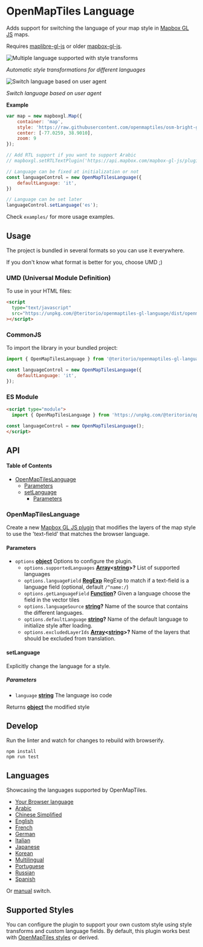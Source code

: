 # OpenMapTiles Language

Adds support for switching the language of your map style in [Mapbox GL JS](https://www.mapbox.com/mapbox-gl-js/) maps.

Requires [maplibre-gl-js](https://maplibre.org/projects/#js) or older [mapbox-gl-js](https://github.com/mapbox/mapbox-gl-js).

![Multiple language supported with style transforms](https://cloud.githubusercontent.com/assets/1288339/26266912/89b1b6ba-3cb5-11e7-9964-49f51290d627.gif)

_Automatic style transformations for different languages_

![Switch language based on user agent](https://cloud.githubusercontent.com/assets/1288339/26269878/742cdb02-3cc5-11e7-8479-c6ab3f0f8a82.gif)

_Switch language based on user agent_

**Example**

```javascript
var map = new mapboxgl.Map({
    container: 'map',
    style: 'https://raw.githubusercontent.com/openmaptiles/osm-bright-gl-style/gh-pages/style-local.json',
    center: [-77.0259, 38.9010],
    zoom: 9
});

// Add RTL support if you want to support Arabic
// mapboxgl.setRTLTextPlugin('https://api.mapbox.com/mapbox-gl-js/plugins/mapbox-gl-rtl-text/v0.10.1/mapbox-gl-rtl-text.js');

// Language can be fixed at initialization or not
const languageControl = new OpenMapTilesLanguage({
    defaultLanguage: 'it',
})

// Language can be set later
languageControl.setLanguage('es');
```

Check `examples/` for more usage examples.

## Usage

The project is bundled in several formats so you can use it everywhere.

If you don't know what format is better for you, choose UMD ;)

### UMD (Universal Module Definition)

To use in your HTML files:

```html
<script
  type="text/javascript"
  src="https://unpkg.com/@teritorio/openmaptiles-gl-language/dist/openmaptiles_gl_language.umd.production.min.js"
></script>
```

### CommonJS

To import the library in your bundled project:

```js
import { OpenMapTilesLanguage } from '@teritorio/openmaptiles-gl-language'

const languageControl = new OpenMapTilesLanguage({
    defaultLanguage: 'it',
});
```

### ES Module

```html
<script type="module">
  import { OpenMapTilesLanguage } from 'https://unpkg.com/@teritorio/openmaptiles-gl-language/dist/openmaptiles_gl_language.esm.js';

const languageControl = new OpenMapTilesLanguage();
</script>
```

## API

<!-- Generated by documentation.js. Update this documentation by updating the source code. -->

#### Table of Contents

-   [OpenMapTilesLanguage](#openmaptileslanguage)
    -   [Parameters](#parameters)
    -   [setLanguage](#setlanguage)
        -   [Parameters](#parameters-1)

### OpenMapTilesLanguage

Create a new [Mapbox GL JS plugin](https://www.mapbox.com/blog/build-mapbox-gl-js-plugins/) that
modifies the layers of the map style to use the 'text-field' that matches the browser language.

#### Parameters

-   `options` **[object](https://developer.mozilla.org/docs/Web/JavaScript/Reference/Global_Objects/Object)** Options to configure the plugin.
    -   `options.supportedLanguages` **[Array](https://developer.mozilla.org/docs/Web/JavaScript/Reference/Global_Objects/Array)&lt;[string](https://developer.mozilla.org/docs/Web/JavaScript/Reference/Global_Objects/String)>?** List of supported languages
    -   `options.languageField` **[RegExp](https://developer.mozilla.org/docs/Web/JavaScript/Reference/Global_Objects/RegExp)** RegExp to match if a text-field is a language field (optional, default `/^name:/`)
    -   `options.getLanguageField` **[Function](https://developer.mozilla.org/docs/Web/JavaScript/Reference/Statements/function)?** Given a language choose the field in the vector tiles
    -   `options.languageSource` **[string](https://developer.mozilla.org/docs/Web/JavaScript/Reference/Global_Objects/String)?** Name of the source that contains the different languages.
    -   `options.defaultLanguage` **[string](https://developer.mozilla.org/docs/Web/JavaScript/Reference/Global_Objects/String)?** Name of the default language to initialize style after loading.
    -   `options.excludedLayerIds` **[Array](https://developer.mozilla.org/docs/Web/JavaScript/Reference/Global_Objects/Array)&lt;[string](https://developer.mozilla.org/docs/Web/JavaScript/Reference/Global_Objects/String)>?** Name of the layers that should be excluded from translation.

#### setLanguage

Explicitly change the language for a style.

##### Parameters

-   `language` **[string](https://developer.mozilla.org/docs/Web/JavaScript/Reference/Global_Objects/String)** The language iso code

Returns **[object](https://developer.mozilla.org/docs/Web/JavaScript/Reference/Global_Objects/Object)** the modified style

## Develop

Run the linter and watch for changes to rebuild with browserify.

    npm install
    npm run test

## Languages

Showcasing the languages supported by OpenMapTiles.

-   [Your Browser language](https://teritorio.github.io/openmaptiles-gl-language/examples/browser.html)
-   [Arabic](https://teritorio.github.io/openmaptiles-gl-language/examples/ar.html)
-   [Chinese Simplified](https://teritorio.github.io/openmaptiles-gl-language/examples/zh.html)
-   [English](https://teritorio.github.io/openmaptiles-gl-language/examples/en.html)
-   [French](https://teritorio.github.io/openmaptiles-gl-language/examples/fr.html)
-   [German](https://teritorio.github.io/openmaptiles-gl-language/examples/de.html)
-   [Italian](https://teritorio.github.io/openmaptiles-gl-language/examples/it.html)
-   [Japanese](https://teritorio.github.io/openmaptiles-gl-language/examples/ja.html)
-   [Korean](https://teritorio.github.io/openmaptiles-gl-language/examples/ko.html)
-   [Multilingual](https://teritorio.github.io/openmaptiles-gl-language/examples/multilingual.html)
-   [Portuguese](https://teritorio.github.io/openmaptiles-gl-language/examples/pt.html)
-   [Russian](https://teritorio.github.io/openmaptiles-gl-language/examples/ru.html)
-   [Spanish](https://teritorio.github.io/openmaptiles-gl-language/examples/es.html)

Or [manual](https://teritorio.github.io/openmaptiles-gl-language/examples/manual.html) switch.

## Supported Styles

You can configure the plugin to support your own custom style using style transforms and custom language fields.
By default, this plugin works best with [OpenMapTiles styles](https://openmaptiles.org/styles/) or derived.
